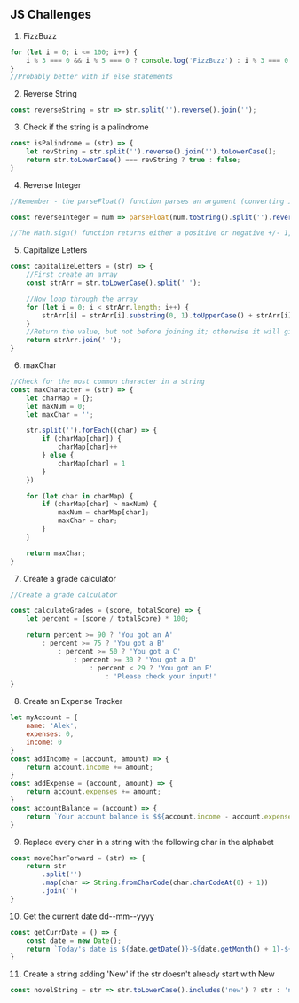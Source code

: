 ## JS Challenges

1. FizzBuzz

```javascript
for (let i = 0; i <= 100; i++) {
    i % 3 === 0 && i % 5 === 0 ? console.log('FizzBuzz') : i % 3 === 0 ? console.log('Fizz') : i % 5 === 0 ? console.log('Buzz') : console.log(i);
}
//Probably better with if else statements
```

2. Reverse String

```javascript
const reverseString = str => str.split('').reverse().join('');
```

3. Check if the string is a palindrome

```javascript
const isPalindrome = (str) => {
    let revString = str.split('').reverse().join('').toLowerCase();
    return str.toLowerCase() === revString ? true : false;
}
```

4. Reverse Integer

```javascript
//Remember - the parseFloat() function parses an argument (converting it to a string first if needed) and returns a floating point number.

const reverseInteger = num => parseFloat(num.toString().split('').reverse().join('')) * Math.sign(num);

//The Math.sign() function returns either a positive or negative +/- 1, indicating the sign of a number passed into the argument. If the number passed into Math.sign() is 0, it will return a +/- 0. Note that if the number is positive, an explicit (+) will not be returned.

```

5. Capitalize Letters

```javascript
const capitalizeLetters = (str) => {
    //First create an array
    const strArr = str.toLowerCase().split(' ');

    //Now loop through the array
    for (let i = 0; i < strArr.length; i++) {
        strArr[i] = strArr[i].substring(0, 1).toUpperCase() + strArr[i].substring(1);
    }
    //Return the value, but not before joining it; otherwise it will give you an array
    return strArr.join(' ');
}
```

6. maxChar 

```javascript
//Check for the most common character in a string
const maxCharacter = (str) => {
    let charMap = {};
    let maxNum = 0;
    let maxChar = '';

    str.split('').forEach((char) => {
        if (charMap[char]) {
            charMap[char]++
        } else {
            charMap[char] = 1
        }
    })

    for (let char in charMap) {
        if (charMap[char] > maxNum) {
            maxNum = charMap[char];
            maxChar = char;
        }
    }

    return maxChar;
}
```

7. Create a grade calculator

```javascript
//Create a grade calculator

const calculateGrades = (score, totalScore) => {
    let percent = (score / totalScore) * 100;

    return percent >= 90 ? 'You got an A'
        : percent >= 75 ? 'You got a B'
            : percent >= 50 ? 'You got a C'
                : percent >= 30 ? 'You got a D'
                    : percent < 29 ? 'You got an F'
                        : 'Please check your input!'
}
```

8. Create an Expense Tracker
```javascript
let myAccount = {
    name: 'Alek',
    expenses: 0,
    income: 0
}
const addIncome = (account, amount) => {
    return account.income += amount;
}
const addExpense = (account, amount) => {
    return account.expenses += amount;
}
const accountBalance = (account) => {
    return `Your account balance is $${account.income - account.expenses}.`
}
```

9. Replace every char in a string with the following char in the alphabet

```javascript
const moveCharForward = (str) => {
    return str
        .split('')
        .map(char => String.fromCharCode(char.charCodeAt(0) + 1))
        .join('')
}
```

10. Get the current date dd--mm--yyyy

```javascript
const getCurrDate = () => {
    const date = new Date();
    return `Today's date is ${date.getDate()}-${date.getMonth() + 1}-${date.getFullYear()}`
}
```

11. Create a string adding 'New' if the str doesn't already start with New

```javascript
const novelString = str => str.toLowerCase().includes('new') ? str : 'new ' + str;
```